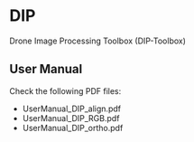 # DIP
Drone Image Processing Toolbox (DIP-Toolbox)

## User Manual
Check the following PDF files:
- UserManual_DIP_align.pdf
- UserManual_DIP_RGB.pdf
- UserManual_DIP_ortho.pdf
